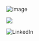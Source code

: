 ![image]({https://img.shields.io/badge/LinkedIn-0077B5?style=for-the-badge&logo=linkedin&logoColor=white})

<a href="https://www.linkedin.com/in/james-olson456/"> <img src="{https://img.shields.io/badge/LinkedIn-0077B5?style=for-the-badge&logo=linkedin&logoColor=white}" /> </a>

![LinkedIn](https://img.shields.io/badge/linkedin-%230077B5.svg?style=for-the-badge&logo=linkedin&logoColor=white)



<!--
**James-Olson/James-Olson** is a ✨ _special_ ✨ repository because its `README.md` (this file) appears on your GitHub profile.

Here are some ideas to get you started:

- 🔭 I’m currently working on ...
- 🌱 I’m currently learning ...
- 👯 I’m looking to collaborate on ...
- 🤔 I’m looking for help with ...
- 💬 Ask me about ...
- 📫 How to reach me: ...
- 😄 Pronouns: ...
- ⚡ Fun fact: ...
-->
